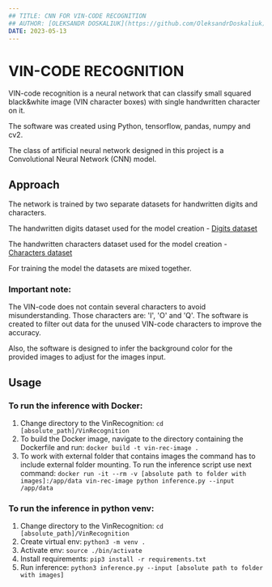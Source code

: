 ```yaml
---
## TITLE: CNN FOR VIN-CODE RECOGNITION
## AUTHOR: [OLEKSANDR DOSKALIUK](https://github.com/OleksandrDoskaliuk)
DATE: 2023-05-13
---
```


# VIN-CODE RECOGNITION

VIN-code recognition is a neural network that can classify small squared black&white image (VIN character boxes) with single handwritten character on it.

The software was created using Python, tensorflow, pandas, numpy and cv2.

The class of artificial neural network designed in this project is a Convolutional Neural Network (CNN) model.

## Approach
The network is trained by two separate datasets for handwritten digits and characters.

The handwritten digits dataset used for the model creation - [Digits dataset](https://www.kaggle.com/datasets/oddrationale/mnist-in-csv)

The handwritten characters dataset used for the model creation - [Characters dataset](https://www.kaggle.com/datasets/sachinpatel21/az-handwritten-alphabets-in-csv-format)

For training the model the datasets are mixed together.

### Important note:
The VIN-code does not contain several characters to avoid misunderstanding. Those characters are: 'I', 'O' and 'Q'. The software is created to filter out data for the unused VIN-code characters to improve the accuracy.

Also, the software is designed to infer the background color for the provided images to adjust for the images input.


## Usage
### To run the inference with Docker:

1. Change directory to the VinRecognition:
    `cd [absolute_path]/VinRecognition`
2. To build the Docker image, navigate to the directory containing the Dockerfile and run:
    `docker build -t vin-rec-image .`
3. To work with external folder that contains images the command has to include external folder mounting. To run the inference script use next command:
    `docker run -it --rm -v [absolute path to folder with images]:/app/data vin-rec-image python inference.py --input /app/data`

### To run the inference in python venv:
1. Change directory to the VinRecognition:
    `cd [absolute_path]/VinRecognition`
2. Create virtual env:
    `python3 -m venv .`
3. Activate env:
    `source ./bin/activate`
4. Install requirements:
    `pip3 install -r requirements.txt`
5. Run inference:
    `python3 inference.py --input [absolute path to folder with images]`
